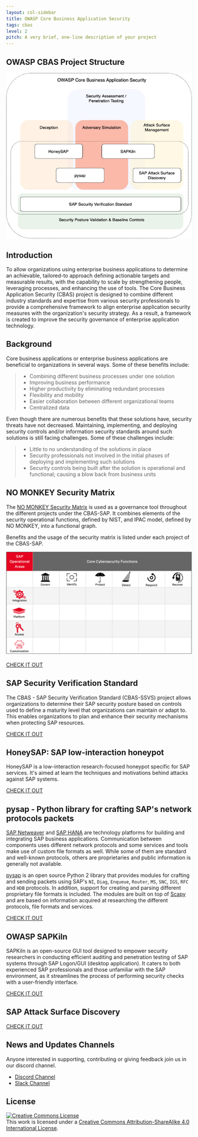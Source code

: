 ```yaml
---
layout: col-sidebar
title: OWASP Core Business Application Security
tags: cbas
level: 2
pitch: A very brief, one-line description of your project
---
```


## OWASP CBAS Project Structure
<img src="assets/images/OWASP_CBAS_Roadmap.jpg" width=""/>


## Introduction
To allow organizations using enterprise business applications to determine an achievable, tailored-to approach defining actionable targets and measurable results, with the capability to scale by strengthening people, leveraging processes, and enhancing the use of tools. The Core Business Application Security (CBAS) project is designed to combine different industry standards and expertise from various security professionals to provide a comprehensive framework to align enterprise application security measures with the organization's security strategy. As a result, a framework is created to improve the security governance of enterprise application technology.


## Background
Core business applications or enterprise business applications are beneficial to organizations in several ways. Some of these benefits include:

> - Combining different business processes under one solution
> - Improving business performance
> - Higher productivity by eliminating redundant processes
> - Flexibility and mobility
> - Easier collaboration between different organizational teams
> - Centralized data

Even though there are numerous benefits that these solutions have, security threats have not decreased. Maintaining, implementing, and deploying security controls and/or information security standards around such solutions is still facing challenges. Some of these challenges include:

> - Little to no understanding of the solutions in place
> - Security professionals not involved in the initial phases of deploying and implementing such solutions
> - Security controls being built after the solution is operational and functional; causing a blow back from business units

## NO MONKEY Security Matrix

The [NO MONKEY Security Matrix](https://www.no-monkey.com/sap-security-matrix/) is used as a governance tool throughout the different projects under the CBAS-SAP. It combines elements of the security operational functions, defined by NIST, and IPAC model, defined by NO MONKEY, into a functional graph.

Benefits and the usage of the security matrix is listed under each project of the CBAS-SAP.

![](assets/images/NM-Security-Matrix-new.png)

[CHECK IT OUT](https://github.com/NO-MONKEY/CBAS-SAP/blob/master/No_MONKEY_Security_Matrix.md)   

## SAP Security Verification Standard

The CBAS - SAP Security Verification Standard (CBAS-SSVS) project allows organizations to determine their SAP security posture based on controls used to define a maturity level that organizations can maintain or adapt to. This enables organizations to plan and enhance their security mechanisms when protecting SAP resources.

[CHECK IT OUT](https://github.com/NO-MONKEY/CBAS-SAP-SecurityMaturityModel)

## HoneySAP: SAP low-interaction honeypot

HoneySAP is a low-interaction research-focused honeypot specific for SAP services. It's aimed at learn the techniques and motivations behind attacks against SAP systems.

[CHECK IT OUT](https://github.com/OWASP/HoneySAP)

## pysap - Python library for crafting SAP's network protocols packets

[SAP Netweaver](https://www.sap.com/platform/netweaver/index.epx) and
[SAP HANA](https://www.sap.com/products/hana.html) are technology platforms for
building and integrating SAP business applications. Communication between components uses different network protocols and some services and tools make use of custom file formats as well. While some of them are standard and well-known protocols, others are proprietaries and public information is generally not available.

[pysap](https://github.com/OWASP/pysap) is an open source Python 2 library that provides modules for crafting and sending packets using SAP's `NI`, `Diag`, `Enqueue`, `Router`, `MS`, `SNC`, `IGS`, `RFC` and `HDB` protocols. In addition, support for creating and parsing different proprietary file formats is included. The modules are built on top of [Scapy](https://scapy.net/) and are based on information acquired at researching the different protocols, file formats and services.

[CHECK IT OUT](https://github.com/OWASP/pysap)

## OWASP SAPKiln

SAPKiln is an open-source GUI tool designed to empower security researchers in conducting efficient auditing and penetration testing of SAP systems through SAP Logon/GUI (desktop application). It caters to both experienced SAP professionals and those unfamiliar with the SAP environment, as it streamlines the process of performing security checks with a user-friendly interface.

[CHECK IT OUT](https://github.com/OWASP/SAPKiln)

## SAP Attack Surface Discovery

[CHECK IT OUT](https://github.com/NO-MONKEY/SAP-AttackSurfaceDiscovery)


## News and Updates Channels

Anyone interested in supporting, contributing or giving feedback join us in our discord channel.

* [Discord Channel](https://discord.gg/X8ZVSfH)
* [Slack Channel](https://join.slack.com/share/enQtNTMzNDIwOTAzOTE3NS04NWIwYTQxODIzNmNiMGE1MzU2YWE2MDkyMzNmZDlmOGQ0YWVlNGNhODg4NmIxZDQ5YTMwNjU3ZTY3MDUyYjgz)

## License
<a rel="license" href="http://creativecommons.org/licenses/by-sa/4.0/"><img alt="Creative Commons License" style="border-width:0" src="https://i.creativecommons.org/l/by-sa/4.0/88x31.png" /></a>
<br />This work is licensed under a <a rel="license" href="http://creativecommons.org/licenses/by-sa/4.0/">Creative Commons Attribution-ShareAlike 4.0 International License</a>.
